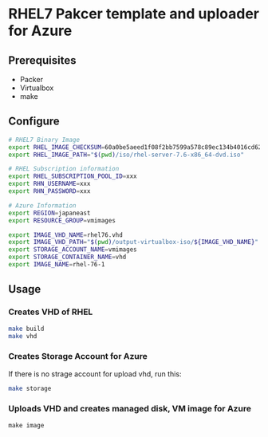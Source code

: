 # RHEL7 Pakcer template and uploader for Azure

## Prerequisites

* Packer
* Virtualbox
* make

## Configure

```bash
# RHEL7 Binary Image
export RHEL_IMAGE_CHECKSUM=60a0be5aeed1f08f2bb7599a578c89ec134b4016cd62a8604b29f15d543a469c
export RHEL_IMAGE_PATH="$(pwd)/iso/rhel-server-7.6-x86_64-dvd.iso"

# RHEL Subscription information
export RHEL_SUBSCRIPTION_POOL_ID=xxx
export RHN_USERNAME=xxx
export RHN_PASSWORD=xxx

# Azure Information
export REGION=japaneast
export RESOURCE_GROUP=vmimages

export IMAGE_VHD_NAME=rhel76.vhd
export IMAGE_VHD_PATH="$(pwd)/output-virtualbox-iso/${IMAGE_VHD_NAME}"
export STORAGE_ACCOUNT_NAME=vmimages
export STORAGE_CONTAINER_NAME=vhd
export IMAGE_NAME=rhel-76-1
```

## Usage

### Creates VHD of RHEL

```bash
make build
make vhd
```

### Creates Storage Account for Azure

If there is no strage account for upload vhd, run this:

```bash
make storage
```

### Uploads VHD and creates managed disk, VM image for Azure

```
make image
```
